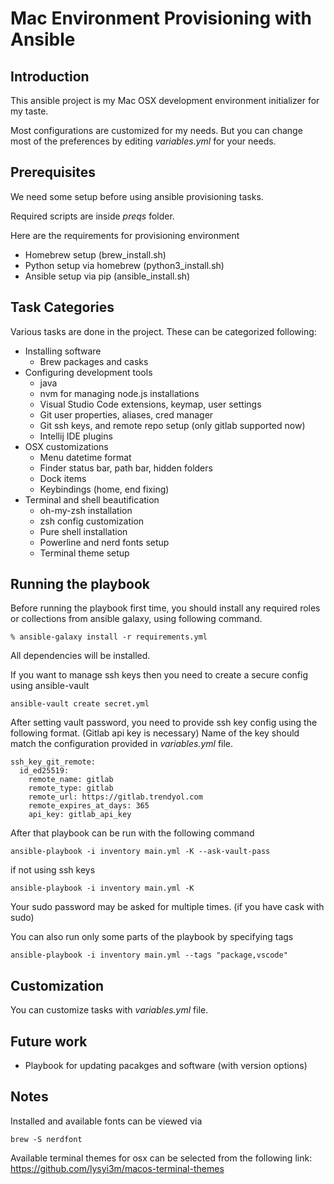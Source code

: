 # Mac Environment Provisioning with Ansible
## Introduction
This ansible project is my Mac OSX development environment initializer for my taste.

Most configurations are customized for my needs. But you can change most of the preferences by editing _variables.yml_ for your needs.

## Prerequisites
We need some setup before using ansible provisioning tasks.

Required scripts are inside *preqs* folder.

Here are the requirements for provisioning environment
* Homebrew setup (brew_install.sh)
* Python setup via homebrew (python3_install.sh)
* Ansible setup via pip (ansible_install.sh)

## Task Categories
Various tasks are done in the project. These can be categorized following:
* Installing software
    - Brew packages and casks
* Configuring development tools
    - java
    - nvm for managing node.js installations
    - Visual Studio Code extensions, keymap, user settings
    - Git user properties, aliases, cred manager
    - Git ssh keys, and remote repo setup (only gitlab supported now)
    - Intellij IDE plugins
* OSX customizations
    - Menu datetime format
    - Finder status bar, path bar, hidden folders
    - Dock items
    - Keybindings (home, end fixing)
* Terminal and shell beautification
    - oh-my-zsh installation
    - zsh config customization
    - Pure shell installation
    - Powerline and nerd fonts setup
    - Terminal theme setup


## Running the playbook
Before running the playbook first time, you should install any required roles or collections from ansible galaxy, using following command.
```
% ansible-galaxy install -r requirements.yml
```
All dependencies will be installed.

If you want to manage ssh keys then you need to create a secure config using ansible-vault
```
ansible-vault create secret.yml
```
After setting vault password, you need to provide ssh key config using the following format. (Gitlab api key is necessary)
Name of the key should match the configuration provided in _variables.yml_ file.
```
ssh_key_git_remote:
  id_ed25519:
    remote_name: gitlab
    remote_type: gitlab
    remote_url: https://gitlab.trendyol.com
    remote_expires_at_days: 365
    api_key: gitlab_api_key
```

After that playbook can be run with the following command
```
ansible-playbook -i inventory main.yml -K --ask-vault-pass
```
if not using ssh keys
```
ansible-playbook -i inventory main.yml -K
```
Your sudo password may be asked for multiple times. (if you have cask with sudo)

You can also run only some parts of the playbook by specifying tags
```
ansible-playbook -i inventory main.yml --tags "package,vscode"
```
## Customization
You can customize tasks with _variables.yml_ file.

## Future work
* Playbook for updating pacakges and software (with version options)

## Notes
Installed and available fonts can be viewed via
```
brew -S nerdfont
```

Available terminal themes for osx can be selected from the following link:
https://github.com/lysyi3m/macos-terminal-themes
